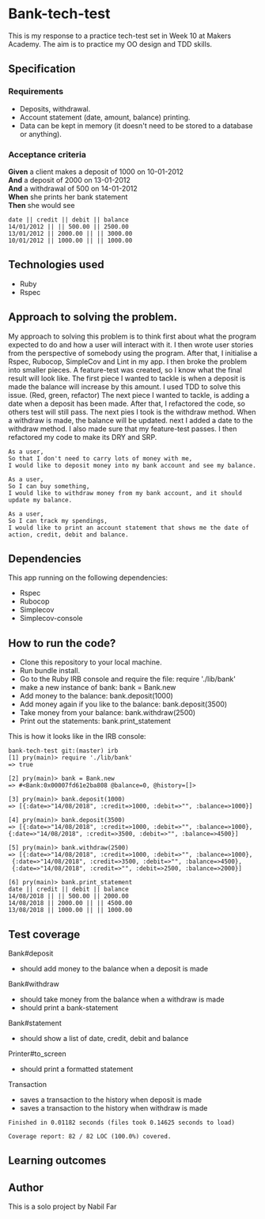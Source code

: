 # Bank-tech-test

This is my response to a practice tech-test set in Week 10 at Makers Academy. The aim is to practice my OO design and TDD skills.

## Specification

### Requirements

* Deposits, withdrawal.
* Account statement (date, amount, balance) printing.
* Data can be kept in memory (it doesn't need to be stored to a database or anything).

### Acceptance criteria

**Given** a client makes a deposit of 1000 on 10-01-2012  
**And** a deposit of 2000 on 13-01-2012  
**And** a withdrawal of 500 on 14-01-2012  
**When** she prints her bank statement  
**Then** she would see

```
date || credit || debit || balance
14/01/2012 || || 500.00 || 2500.00
13/01/2012 || 2000.00 || || 3000.00
10/01/2012 || 1000.00 || || 1000.00
```

## Technologies used

 * Ruby
 * Rspec

## Approach to solving the problem.

My approach to solving this problem is to think first about what the program expected to do and how a user will interact with it. I then wrote user stories from the perspective of somebody using the program.  After that, I initialise a Rspec, Rubocop, SimpleCov and Lint in my app. I then broke the problem into smaller pieces. A feature-test was created, so I know what the final result will look like. The first piece I wanted to tackle is when a deposit is made the balance will increase by this amount. I used TDD to solve this issue. (Red, green, refactor) The next piece I wanted to tackle, is adding a date when a deposit has been made.  After that, I refactored the code, so others test will still pass. The next pies I took is the withdraw method. When a withdraw is made, the balance will be updated. next I added a date to the withdraw method. I also made sure that my feature-test passes. I then refactored my code to make its DRY and SRP.

```
As a user,
So that I don't need to carry lots of money with me,
I would like to deposit money into my bank account and see my balance.

As a user,
So I can buy something,
I would like to withdraw money from my bank account, and it should update my balance.

As a user,
So I can track my spendings,
I would like to print an account statement that shows me the date of action, credit, debit and balance.
```

## Dependencies

This app running on the following dependencies:

* Rspec
* Rubocop
* Simplecov
* Simplecov-console


## How to run the code?

* Clone this repository to your local machine.
* Run bundle install.
* Go to the Ruby IRB console and require the file:  require './lib/bank'
* make a new instance of bank: bank = Bank.new
* Add money to the balance: bank.deposit(1000)
* Add money again if you like to the balance: bank.deposit(3500)
* Take money from your balance: bank.withdraw(2500)
* Print out the statements: bank.print_statement

This is how it looks like in the IRB console:

```
bank-tech-test git:(master) irb
[1] pry(main)> require './lib/bank'
=> true

[2] pry(main)> bank = Bank.new
=> #<Bank:0x00007fd61e2ba808 @balance=0, @history=[]>

[3] pry(main)> bank.deposit(1000)
=> [{:date=>"14/08/2018", :credit=>1000, :debit=>"", :balance=>1000}]

[4] pry(main)> bank.deposit(3500)
=> [{:date=>"14/08/2018", :credit=>1000, :debit=>"", :balance=>1000},
{:date=>"14/08/2018", :credit=>3500, :debit=>"", :balance=>4500}]

[5] pry(main)> bank.withdraw(2500)
=> [{:date=>"14/08/2018", :credit=>1000, :debit=>"", :balance=>1000},
 {:date=>"14/08/2018", :credit=>3500, :debit=>"", :balance=>4500},
 {:date=>"14/08/2018", :credit=>"", :debit=>2500, :balance=>2000}]

[6] pry(main)> bank.print_statement
date || credit || debit || balance
14/08/2018 || || 500.00 || 2000.00
14/08/2018 || 2000.00 || || 4500.00
13/08/2018 || 1000.00 || || 1000.00
```

## Test coverage
Bank#deposit
* should add money to the balance when a deposit is made

Bank#withdraw
* should take money from the balance when a withdraw is made
* should print a bank-statement

Bank#statement
* should show a list of date, credit, debit and balance

Printer#to_screen
* should print a formatted statement

Transaction
* saves a transaction to the history when deposit is made
* saves a transaction to the history when withdraw is made
```
Finished in 0.01182 seconds (files took 0.14625 seconds to load)

Coverage report: 82 / 82 LOC (100.0%) covered.
```

## Learning outcomes

## Author

This is a solo project by Nabil Far
